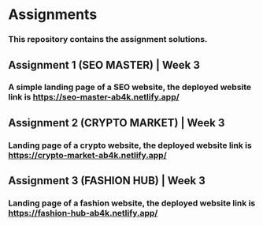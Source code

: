 # Assignments
### This repository contains the assignment solutions.
## Assignment 1 (SEO MASTER) | Week 3
### A simple landing page of a SEO website, the deployed website link is https://seo-master-ab4k.netlify.app/
## Assignment 2 (CRYPTO MARKET) | Week 3
### Landing page of a crypto website, the deployed website link is https://crypto-market-ab4k.netlify.app/
## Assignment 3 (FASHION HUB) | Week 3
### Landing page of a fashion website, the deployed website link is https://fashion-hub-ab4k.netlify.app/
